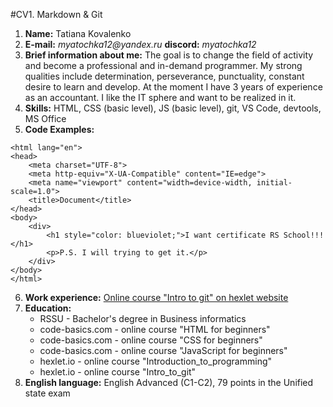 #CV1. Markdown & Git
1. **Name:** Tatiana Kovalenko
2. **E-mail:** _myatochka12@yandex.ru_ **discord:** _myatochka12_
3. **Brief information about me:** The goal is to change the field of activity and become a professional and in-demand programmer. My strong qualities include determination, perseverance, punctuality, constant desire to learn and develop. At the moment I have 3 years of experience as an accountant. I like the IT sphere and want to be realized in it.
4. **Skills:** HTML, CSS (basic level), JS (basic level), git, VS Code, devtools, MS Office
5. **Code Examples:** 
```<!DOCTYPE html>
<html lang="en">
<head>
    <meta charset="UTF-8">
    <meta http-equiv="X-UA-Compatible" content="IE=edge">
    <meta name="viewport" content="width=device-width, initial-scale=1.0">
    <title>Document</title>
</head>
<body>
    <div>
        <h1 style="color: blueviolet;">I want certificate RS School!!!</h1>
        <p>P.S. I will trying to get it.</p>
    </div>
</body>
</html>
```
6. **Work experience:**
[Online course "Intro to git" on hexlet website](https://github.com/myatochka12/hexlet-git)
7. **Education:** 
    * RSSU - Bachelor's degree in Business informatics
    * code-basics.com - online course "HTML for beginners"
    * code-basics.com - online course "CSS for beginners"
    * code-basics.com - online course "JavaScript for beginners"
    * hexlet.io - online course "Introduction_to_programming"
    * hexlet.io - online course "Intro_to_git"
8. **English language:** English Advanced (C1-C2), 79 points in the Unified state exam